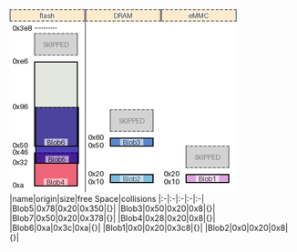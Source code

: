![memory map diagram](test_generate_doc_example_three_maps_cropped.png)
|name|origin|size|free Space|collisions
|:-|:-|:-|:-|:-|
|<span style='color:(58, 160, 66, 199)'>Blob5</span>|0x78|0x20|0x350|{}|
|<span style='color:(32, 63, 251, 178)'>Blob3</span>|0x50|0x20|0x8|{}|
|<span style='color:(154, 118, 182, 42)'>Blob7</span>|0x50|0x20|0x378|{}|
|<span style='color:(203, 225, 123, 253)'>Blob4</span>|0x28|0x20|0x8|{}|
|<span style='color:(60, 111, 31, 132)'>Blob6</span>|0xa|0x3c|0xa|{}|
|<span style='color:(32, 63, 251, 178)'>Blob1</span>|0x0|0x20|0x3c8|{}|
|<span style='color:(32, 63, 251, 178)'>Blob2</span>|0x0|0x20|0x8|{}|
